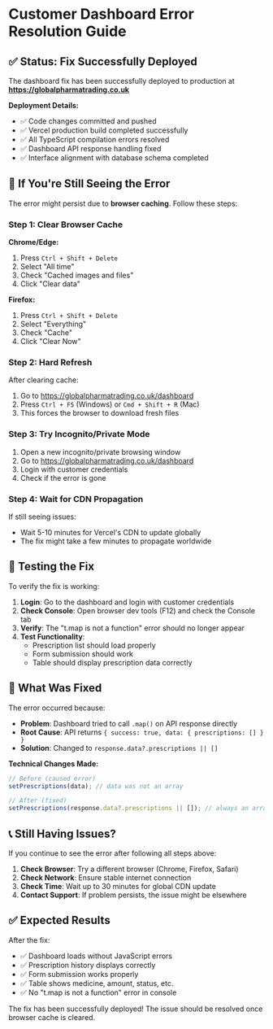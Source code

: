 # Customer Dashboard Error Resolution Guide

## ✅ Status: Fix Successfully Deployed

The dashboard fix has been successfully deployed to production at **https://globalpharmatrading.co.uk**

**Deployment Details:**
- ✅ Code changes committed and pushed
- ✅ Vercel production build completed successfully
- ✅ All TypeScript compilation errors resolved
- ✅ Dashboard API response handling fixed
- ✅ Interface alignment with database schema completed

## 🔧 If You're Still Seeing the Error

The error might persist due to **browser caching**. Follow these steps:

### Step 1: Clear Browser Cache
**Chrome/Edge:**
1. Press `Ctrl + Shift + Delete`
2. Select "All time"
3. Check "Cached images and files"
4. Click "Clear data"

**Firefox:**
1. Press `Ctrl + Shift + Delete`
2. Select "Everything"
3. Check "Cache"
4. Click "Clear Now"

### Step 2: Hard Refresh
After clearing cache:
1. Go to https://globalpharmatrading.co.uk/dashboard
2. Press `Ctrl + F5` (Windows) or `Cmd + Shift + R` (Mac)
3. This forces the browser to download fresh files

### Step 3: Try Incognito/Private Mode
1. Open a new incognito/private browsing window
2. Go to https://globalpharmatrading.co.uk/dashboard
3. Login with customer credentials
4. Check if the error is gone

### Step 4: Wait for CDN Propagation
If still seeing issues:
- Wait 5-10 minutes for Vercel's CDN to update globally
- The fix might take a few minutes to propagate worldwide

## 🎯 Testing the Fix

To verify the fix is working:

1. **Login**: Go to the dashboard and login with customer credentials
2. **Check Console**: Open browser dev tools (F12) and check the Console tab
3. **Verify**: The "t.map is not a function" error should no longer appear
4. **Test Functionality**: 
   - Prescription list should load properly
   - Form submission should work
   - Table should display prescription data correctly

## 🐛 What Was Fixed

The error occurred because:
- **Problem**: Dashboard tried to call `.map()` on API response directly
- **Root Cause**: API returns `{ success: true, data: { prescriptions: [] } }`
- **Solution**: Changed to `response.data?.prescriptions || []`

**Technical Changes Made:**
```typescript
// Before (caused error)
setPrescriptions(data); // data was not an array

// After (fixed)
setPrescriptions(response.data?.prescriptions || []); // always an array
```

## 📞 Still Having Issues?

If you continue to see the error after following all steps above:

1. **Check Browser**: Try a different browser (Chrome, Firefox, Safari)
2. **Check Network**: Ensure stable internet connection
3. **Check Time**: Wait up to 30 minutes for global CDN update
4. **Contact Support**: If problem persists, the issue might be elsewhere

## ✅ Expected Results

After the fix:
- ✅ Dashboard loads without JavaScript errors
- ✅ Prescription history displays correctly
- ✅ Form submission works properly
- ✅ Table shows medicine, amount, status, etc.
- ✅ No "t.map is not a function" error in console

The fix has been successfully deployed! The issue should be resolved once browser cache is cleared.
